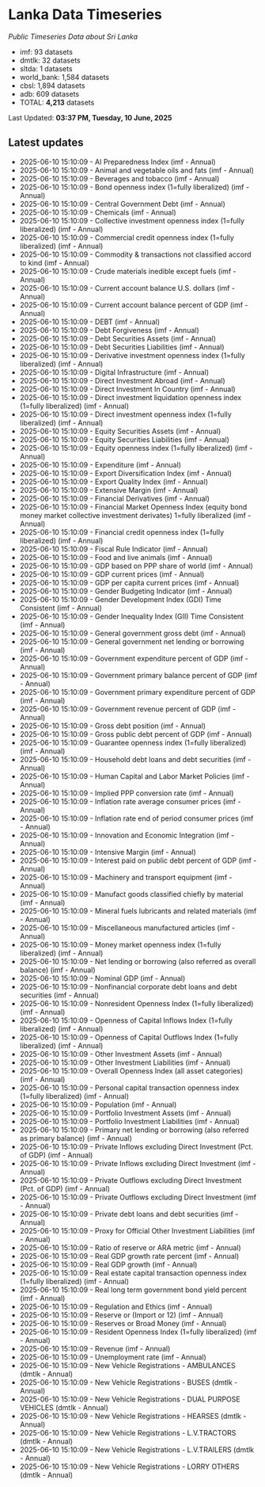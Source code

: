 # Lanka Data Timeseries
*Public Timeseries Data about Sri Lanka*

* imf: 93 datasets
* dmtlk: 32 datasets
* sltda: 1 datasets
* world_bank: 1,584 datasets
* cbsl: 1,894 datasets
* adb: 609 datasets
* TOTAL: **4,213** datasets

Last Updated: **03:37 PM, Tuesday, 10 June, 2025**

## Latest updates

* 2025-06-10 15:10:09 - AI Preparedness Index (imf - Annual)
* 2025-06-10 15:10:09 - Animal and vegetable oils and fats (imf - Annual)
* 2025-06-10 15:10:09 - Beverages and tobacco (imf - Annual)
* 2025-06-10 15:10:09 - Bond openness index (1=fully liberalized) (imf - Annual)
* 2025-06-10 15:10:09 - Central Government Debt (imf - Annual)
* 2025-06-10 15:10:09 - Chemicals (imf - Annual)
* 2025-06-10 15:10:09 - Collective investment openness index (1=fully liberalized) (imf - Annual)
* 2025-06-10 15:10:09 - Commercial credit openness index (1=fully liberalized) (imf - Annual)
* 2025-06-10 15:10:09 - Commodity & transactions not classified accord to kind (imf - Annual)
* 2025-06-10 15:10:09 - Crude materials inedible except fuels (imf - Annual)
* 2025-06-10 15:10:09 - Current account balance U.S. dollars (imf - Annual)
* 2025-06-10 15:10:09 - Current account balance percent of GDP (imf - Annual)
* 2025-06-10 15:10:09 - DEBT (imf - Annual)
* 2025-06-10 15:10:09 - Debt Forgiveness (imf - Annual)
* 2025-06-10 15:10:09 - Debt Securities Assets (imf - Annual)
* 2025-06-10 15:10:09 - Debt Securities Liabilities (imf - Annual)
* 2025-06-10 15:10:09 - Derivative investment openness index (1=fully liberalized) (imf - Annual)
* 2025-06-10 15:10:09 - Digital Infrastructure (imf - Annual)
* 2025-06-10 15:10:09 - Direct Investment Abroad (imf - Annual)
* 2025-06-10 15:10:09 - Direct Investment In Country (imf - Annual)
* 2025-06-10 15:10:09 - Direct investment liquidation openness index (1=fully liberalized) (imf - Annual)
* 2025-06-10 15:10:09 - Direct investment openness index (1=fully liberalized) (imf - Annual)
* 2025-06-10 15:10:09 - Equity Securities Assets (imf - Annual)
* 2025-06-10 15:10:09 - Equity Securities Liabilities (imf - Annual)
* 2025-06-10 15:10:09 - Equity openness index (1=fully liberalized) (imf - Annual)
* 2025-06-10 15:10:09 - Expenditure (imf - Annual)
* 2025-06-10 15:10:09 - Export Diversification Index (imf - Annual)
* 2025-06-10 15:10:09 - Export Quality Index (imf - Annual)
* 2025-06-10 15:10:09 - Extensive Margin (imf - Annual)
* 2025-06-10 15:10:09 - Financial Derivatives (imf - Annual)
* 2025-06-10 15:10:09 - Financial Market Openness Index (equity bond money market collective investment derivates) 1=fully liberalized (imf - Annual)
* 2025-06-10 15:10:09 - Financial credit openness index (1=fully liberalized) (imf - Annual)
* 2025-06-10 15:10:09 - Fiscal Rule Indicator (imf - Annual)
* 2025-06-10 15:10:09 - Food and live animals (imf - Annual)
* 2025-06-10 15:10:09 - GDP based on PPP share of world (imf - Annual)
* 2025-06-10 15:10:09 - GDP current prices (imf - Annual)
* 2025-06-10 15:10:09 - GDP per capita current prices (imf - Annual)
* 2025-06-10 15:10:09 - Gender Budgeting Indicator (imf - Annual)
* 2025-06-10 15:10:09 - Gender Development Index (GDI) Time Consistent (imf - Annual)
* 2025-06-10 15:10:09 - Gender Inequality Index (GII) Time Consistent (imf - Annual)
* 2025-06-10 15:10:09 - General government gross debt (imf - Annual)
* 2025-06-10 15:10:09 - General government net lending or borrowing (imf - Annual)
* 2025-06-10 15:10:09 - Government expenditure percent of GDP (imf - Annual)
* 2025-06-10 15:10:09 - Government primary balance percent of GDP (imf - Annual)
* 2025-06-10 15:10:09 - Government primary expenditure percent of GDP (imf - Annual)
* 2025-06-10 15:10:09 - Government revenue percent of GDP (imf - Annual)
* 2025-06-10 15:10:09 - Gross debt position (imf - Annual)
* 2025-06-10 15:10:09 - Gross public debt percent of GDP (imf - Annual)
* 2025-06-10 15:10:09 - Guarantee openness index (1=fully liberalized) (imf - Annual)
* 2025-06-10 15:10:09 - Household debt loans and debt securities (imf - Annual)
* 2025-06-10 15:10:09 - Human Capital and Labor Market Policies (imf - Annual)
* 2025-06-10 15:10:09 - Implied PPP conversion rate (imf - Annual)
* 2025-06-10 15:10:09 - Inflation rate average consumer prices (imf - Annual)
* 2025-06-10 15:10:09 - Inflation rate end of period consumer prices (imf - Annual)
* 2025-06-10 15:10:09 - Innovation and Economic Integration (imf - Annual)
* 2025-06-10 15:10:09 - Intensive Margin (imf - Annual)
* 2025-06-10 15:10:09 - Interest paid on public debt percent of GDP (imf - Annual)
* 2025-06-10 15:10:09 - Machinery and transport equipment (imf - Annual)
* 2025-06-10 15:10:09 - Manufact goods classified chiefly by material (imf - Annual)
* 2025-06-10 15:10:09 - Mineral fuels lubricants and related materials (imf - Annual)
* 2025-06-10 15:10:09 - Miscellaneous manufactured articles (imf - Annual)
* 2025-06-10 15:10:09 - Money market openness index (1=fully liberalized) (imf - Annual)
* 2025-06-10 15:10:09 - Net lending or borrowing (also referred as overall balance) (imf - Annual)
* 2025-06-10 15:10:09 - Nominal GDP (imf - Annual)
* 2025-06-10 15:10:09 - Nonfinancial corporate debt loans and debt securities (imf - Annual)
* 2025-06-10 15:10:09 - Nonresident Openness Index (1=fully liberalized) (imf - Annual)
* 2025-06-10 15:10:09 - Openness of Capital Inflows Index (1=fully liberalized) (imf - Annual)
* 2025-06-10 15:10:09 - Openness of Capital Outflows Index (1=fully liberalized) (imf - Annual)
* 2025-06-10 15:10:09 - Other Investment Assets (imf - Annual)
* 2025-06-10 15:10:09 - Other Investment Liabilities (imf - Annual)
* 2025-06-10 15:10:09 - Overall Openness Index (all asset categories) (imf - Annual)
* 2025-06-10 15:10:09 - Personal capital transaction openness index (1=fully liberalized) (imf - Annual)
* 2025-06-10 15:10:09 - Population (imf - Annual)
* 2025-06-10 15:10:09 - Portfolio Investment Assets (imf - Annual)
* 2025-06-10 15:10:09 - Portfolio Investment Liabilities (imf - Annual)
* 2025-06-10 15:10:09 - Primary net lending or borrowing (also referred as primary balance) (imf - Annual)
* 2025-06-10 15:10:09 - Private Inflows excluding Direct Investment (Pct. of GDP) (imf - Annual)
* 2025-06-10 15:10:09 - Private Inflows excluding Direct Investment (imf - Annual)
* 2025-06-10 15:10:09 - Private Outflows excluding Direct Investment (Pct. of GDP) (imf - Annual)
* 2025-06-10 15:10:09 - Private Outflows excluding Direct Investment (imf - Annual)
* 2025-06-10 15:10:09 - Private debt loans and debt securities (imf - Annual)
* 2025-06-10 15:10:09 - Proxy for Official Other Investment Liabilities (imf - Annual)
* 2025-06-10 15:10:09 - Ratio of reserve or ARA metric (imf - Annual)
* 2025-06-10 15:10:09 - Real GDP growth rate percent (imf - Annual)
* 2025-06-10 15:10:09 - Real GDP growth (imf - Annual)
* 2025-06-10 15:10:09 - Real estate capital transaction openness index (1=fully liberalized) (imf - Annual)
* 2025-06-10 15:10:09 - Real long term government bond yield percent (imf - Annual)
* 2025-06-10 15:10:09 - Regulation and Ethics (imf - Annual)
* 2025-06-10 15:10:09 - Reserve or (Import or 12) (imf - Annual)
* 2025-06-10 15:10:09 - Reserves or Broad Money (imf - Annual)
* 2025-06-10 15:10:09 - Resident Openness Index (1=fully liberalized) (imf - Annual)
* 2025-06-10 15:10:09 - Revenue (imf - Annual)
* 2025-06-10 15:10:09 - Unemployment rate (imf - Annual)
* 2025-06-10 15:10:09 - New Vehicle Registrations - AMBULANCES (dmtlk - Annual)
* 2025-06-10 15:10:09 - New Vehicle Registrations - BUSES (dmtlk - Annual)
* 2025-06-10 15:10:09 - New Vehicle Registrations - DUAL PURPOSE VEHICLES (dmtlk - Annual)
* 2025-06-10 15:10:09 - New Vehicle Registrations - HEARSES (dmtlk - Annual)
* 2025-06-10 15:10:09 - New Vehicle Registrations - L.V.TRACTORS (dmtlk - Annual)
* 2025-06-10 15:10:09 - New Vehicle Registrations - L.V.TRAILERS (dmtlk - Annual)
* 2025-06-10 15:10:09 - New Vehicle Registrations - LORRY OTHERS (dmtlk - Annual)